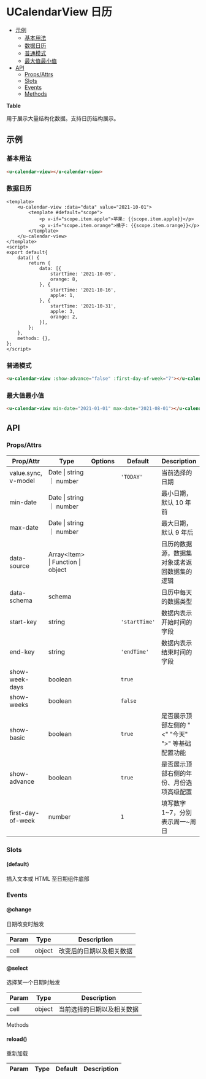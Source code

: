 <!-- 该 README.md 根据 api.yaml 和 docs/*.md 自动生成，为了方便在 GitHub 和 NPM 上查阅。如需修改，请查看源文件 -->

# UCalendarView 日历

- [示例](#示例)
    - [基本用法](#基本用法)
    - [数据日历](#数据日历)
    - [普通模式](#普通模式)
    - [最大值最小值](#最大值最小值)
- [API]()
    - [Props/Attrs](#propsattrs)
    - [Slots](#slots)
    - [Events](#events)
    - [Methods](#methods)

**Table**

用于展示大量结构化数据。支持日历结构展示。

## 示例
### 基本用法

```html
<u-calendar-view></u-calendar-view>
```

### 数据日历

```vue
<template>
    <u-calendar-view :data="data" value="2021-10-01">
        <template #default="scope">
            <p v-if="scope.item.apple">苹果: {{scope.item.apple}}</p>
            <p v-if="scope.item.orange">橘子: {{scope.item.orange}}</p>
        </template>
    </u-calendar-view>
</template>
<script>
export default{
    data() {
        return {
            data: [{
                startTime: '2021-10-05',
                orange: 8,
            }, {
                startTime: '2021-10-16',
                apple: 1,
            }, {
                startTime: '2021-10-31',
                apple: 3,
                orange: 2,
            }],
        };
    },
    methods: {},
};
</script>
```

### 普通模式

``` html
<u-calendar-view :show-advance="false" :first-day-of-week="7"></u-calendar-view>
```

### 最大值最小值

``` html
<u-calendar-view min-date="2021-01-01" max-date="2021-08-01"></u-calendar-view>
```

## API
### Props/Attrs

| Prop/Attr | Type | Options | Default | Description |
| --------- | ---- | ------- | ------- | ----------- |
| value.sync, v-model | Date \| string ｜ number |  | `'TODAY'` | 当前选择的日期 |
| min-date | Date \| string ｜ number |  |  | 最小日期，默认 10 年前 |
| max-date | Date \| string ｜ number |  |  | 最大日期，默认 9 年后 |
| data-source | Array\<Item\> \| Function \| object |  |  | 日历的数据源，数据集对象或者返回数据集的逻辑 |
| data-schema | schema |  |  | 日历中每天的数据类型 |
| start-key | string |  | `'startTime'` | 数据内表示开始时间的字段 |
| end-key | string |  | `'endTime'` | 数据内表示结束时间的字段 |
| show-week-days | boolean |  | `true` |  |
| show-weeks | boolean |  | `false` |  |
| show-basic | boolean |  | `true` | 是否展示顶部左侧的 "<" "今天" ">" 等基础配置功能 |
| show-advance | boolean |  | `true` | 是否展示顶部右侧的年份、月份选项高级配置 |
| first-day-of-week | number |  | `1` | 填写数字1~7，分别表示周一~周日 |

### Slots

#### (default)

插入文本或 HTML 至日期组件底部

### Events

#### @change

日期改变时触发

| Param | Type | Description |
| ----- | ---- | ----------- |
| cell | object | 改变后的日期以及相关数据 |

#### @select

选择某一个日期时触发

| Param | Type | Description |
| ----- | ---- | ----------- |
| cell | object | 当前选择的日期以及相关数据 |

Methods

#### reload()

重新加载

| Param | Type | Default | Description |
| ----- | ---- | ------- | ----------- |

